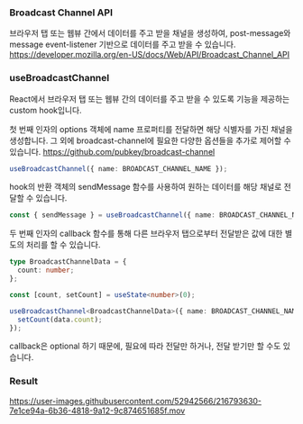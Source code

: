 ### Broadcast Channel API

브라우저 탭 또는 웹뷰 간에서 데이터를 주고 받을 채널을 생성하여, post-message와 message event-listener 기반으로 데이터를 주고 받을 수 있습니다.
https://developer.mozilla.org/en-US/docs/Web/API/Broadcast_Channel_API

### useBroadcastChannel

React에서 브라우저 탭 또는 웹뷰 간의 데이터를 주고 받을 수 있도록 기능을 제공하는 custom hook입니다.

첫 번째 인자의 options 객체에 name 프로퍼티를 전달하면 해당 식별자를 가진 채널을 생성합니다.
그 외에 broadcast-channel에 필요한 다양한 옵션들을 추가로 제어할 수 있습니다.
https://github.com/pubkey/broadcast-channel

```ts
useBroadcastChannel({ name: BROADCAST_CHANNEL_NAME });
```

hook의 반환 객체의 sendMessage 함수를 사용하여 원하는 데이터를 해당 채널로 전달할 수 있습니다.

```ts
const { sendMessage } = useBroadcastChannel({ name: BROADCAST_CHANNEL_NAME });
```

두 번째 인자의 callback 함수를 통해 다른 브라우저 탭으로부터 전달받은 값에 대한 별도의 처리를 할 수 있습니다.

```ts
type BroadcastChannelData = {
  count: number;
};

const [count, setCount] = useState<number>(0);

useBroadcastChannel<BroadcastChannelData>({ name: BROADCAST_CHANNEL_NAME }, (data) => {
  setCount(data.count);
});
```
callback은 optional 하기 때문에, 필요에 따라 전달만 하거나, 전달 받기만 할 수도 있습니다.

### Result

https://user-images.githubusercontent.com/52942566/216793630-7e1ce94a-6b36-4818-9a12-9c874651685f.mov
